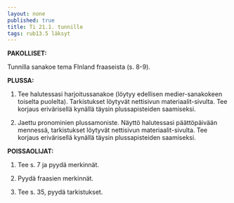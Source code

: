 ```yaml
---
layout: none
published: true
title: Ti 21.1. tunnille
tags: rub13.5 läksyt
---
```

**PAKOLLISET:**

Tunnilla sanakoe tema FInland fraaseista (s. 8-9).

**PLUSSA:**

1. Tee halutessasi harjoitussanakoe (löytyy edellisen medier-sanakokeen toiselta puolelta). Tarkistukset löytyvät nettisivun materiaalit-sivulta. Tee korjaus erivärisellä kynällä täysin plussapisteiden saamiseksi.


2. Jaettu pronominien plussamoniste. Näyttö halutessasi päättöpäivään mennessä, tarkistukset löytyvät nettisivun materiaalit-sivulta. Tee korjaus erivärisellä kynällä täysin plussapisteiden saamiseksi.

**POISSAOLIJAT:**

1. Tee s. 7 ja pyydä merkinnät.

2. Pyydä fraasien merkinnät.

3. Tee s. 35, pyydä tarkistukset.

